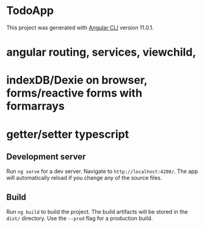 # TodoApp

This project was generated with [Angular CLI](https://github.com/angular/angular-cli) version 11.0.1.

# angular routing, services, viewchild, 
# indexDB/Dexie on browser, forms/reactive forms with formarrays
# getter/setter typescript

## Development server

Run `ng serve` for a dev server. Navigate to `http://localhost:4200/`. The app will automatically reload if you change any of the source files.

## Build

Run `ng build` to build the project. The build artifacts will be stored in the `dist/` directory. Use the `--prod` flag for a production build.

